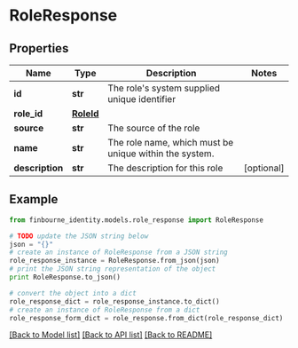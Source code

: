 # RoleResponse


## Properties
Name | Type | Description | Notes
------------ | ------------- | ------------- | -------------
**id** | **str** | The role&#39;s system supplied unique identifier | 
**role_id** | [**RoleId**](RoleId.md) |  | 
**source** | **str** | The source of the role | 
**name** | **str** | The role name, which must be unique within the system. | 
**description** | **str** | The description for this role | [optional] 

## Example

```python
from finbourne_identity.models.role_response import RoleResponse

# TODO update the JSON string below
json = "{}"
# create an instance of RoleResponse from a JSON string
role_response_instance = RoleResponse.from_json(json)
# print the JSON string representation of the object
print RoleResponse.to_json()

# convert the object into a dict
role_response_dict = role_response_instance.to_dict()
# create an instance of RoleResponse from a dict
role_response_form_dict = role_response.from_dict(role_response_dict)
```
[[Back to Model list]](../README.md#documentation-for-models) [[Back to API list]](../README.md#documentation-for-api-endpoints) [[Back to README]](../README.md)


